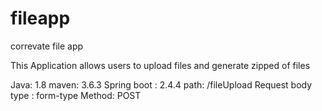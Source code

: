 # fileapp
correvate file app

This Application allows users to upload files and generate zipped of files

Java: 1.8
maven: 3.6.3
Spring boot : 2.4.4
path: /fileUpload
Request body type : form-type
Method: POST